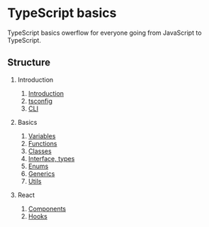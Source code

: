 # TypeScript basics

TypeScript basics owerflow for everyone going from JavaScript to TypeScript.

## Structure

1. Introduction

    1. [Introduction](https://github.com/pchalupa/typescripts-basics/blob/master/01-Introduction/01-INTRODUCTION.MD)
    1. [tsconfig](https://github.com/pchalupa/typescripts-basics/blob/master/01-Introduction/02-TSCONFIG.MD)
    1. [CLI](https://github.com/pchalupa/typescripts-basics/blob/master/01-Introduction/03-CLI.MD)

1. Basics

    1. [Variables](https://github.com/pchalupa/typescripts-basics/blob/master/02-Basics/01-variables.ts)
    1. [Functions](https://github.com/pchalupa/typescripts-basics/blob/master/02-Basics/02-functions.ts)
    1. [Classes](https://github.com/pchalupa/typescripts-basics/blob/master/02-Basics/03-classes.ts)
    1. [Interface, types](https://github.com/pchalupa/typescripts-basics/blob/master/02-Basics/04-interfaces-types.ts)
    1. [Enums](https://github.com/pchalupa/typescripts-basics/blob/master/02-Basics/05-enums.ts)
    1. [Generics](https://github.com/pchalupa/typescripts-basics/blob/master/02-Basics/06-generics.ts)
    1. [Utils](https://github.com/pchalupa/typescripts-basics/blob/master/02-Basics/07-Utils.ts)

1. React

    1. [Components](https://github.com/pchalupa/typescripts-basics/blob/master/03-React/01-components.tsx)
    1. [Hooks](https://github.com/pchalupa/typescripts-basics/blob/master/03-React/02-hooks.ts)
